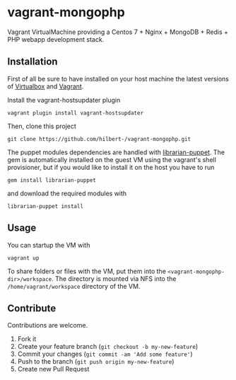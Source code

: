 vagrant-mongophp
================

Vagrant VirtualMachine providing a Centos 7 + Nginx + MongoDB + Redis + PHP webapp development stack.

Installation
------------
First of all be sure to have installed on your host machine the latest versions of
[Virtualbox](https://www.virtualbox.org/) and [Vagrant](http://www.vagrantup.com/).

Install the vagrant-hostsupdater plugin

	vagrant plugin install vagrant-hostsupdater

Then, clone this project

	git clone https://github.com/hilbert-/vagrant-mongophp.git

The puppet modules dependencies are handled with [librarian-puppet](http://librarian-puppet.com/).
The gem is automatically installed on the guest VM using the vagrant's shell provisioner,
but if you would like to install it on the host you have to run

	gem install librarian-puppet

and download the required modules with

	librarian-puppet install

Usage
-----
You can startup the VM with

	vagrant up

To share folders or files with the VM, put them into the `<vagrant-mongophp-dir>/workspace`.
The directory is mounted via NFS into the `/home/vagrant/workspace` directory of the VM.

Contribute
----------
Contributions are welcome.

1. Fork it
2. Create your feature branch (`git checkout -b my-new-feature`)
3. Commit your changes (`git commit -am 'Add some feature'`)
4. Push to the branch (`git push origin my-new-feature`)
5. Create new Pull Request

